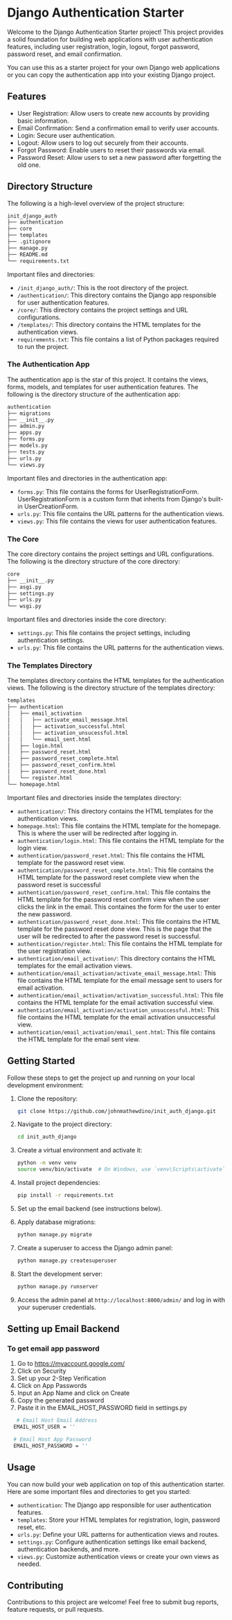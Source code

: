 # Django Authentication Starter

Welcome to the Django Authentication Starter project! This project provides a solid foundation for building web applications with user authentication features, including user registration, login, logout, forgot password, password reset, and email confirmation.

You can use this as a starter project for your own Django web applications or you can copy the authentication app into your existing Django project.

## Features

- User Registration: Allow users to create new accounts by providing basic information.
- Email Confirmation: Send a confirmation email to verify user accounts.
- Login: Secure user authentication.
- Logout: Allow users to log out securely from their accounts.
- Forgot Password: Enable users to reset their passwords via email.
- Password Reset: Allow users to set a new password after forgetting the old one.

## Directory Structure

The following is a high-level overview of the project structure:

```bash
init_django_auth
├── authentication
├── core
├── templates
├── .gitignore
├── manage.py
├── README.md
└── requirements.txt

```
Important files and directories:
- `/init_django_auth/`: This is the root directory of the project.
- `/authentication/`: This directory contains the Django app responsible for user authentication features.
- `/core/`: This directory contains the project settings and URL configurations.
- `/templates/`: This directory contains the HTML templates for the authentication views.
- `requirements.txt`: This file contains a list of Python packages required to run the project.

### The Authentication App

The authentication app is the star of this project. It contains the views, forms, models, and templates for user authentication features. The following is the directory structure of the authentication app:

```bash
authentication
├── migrations
├── __init__.py
├── admin.py
├── apps.py
├── forms.py
├── models.py
├── tests.py
├── urls.py
└── views.py
```

Important files and directories in the authentication app:
- `forms.py`: This file contains the forms for UserRegistrationForm. UserRegistrationForm is a custom form that inherits from Django's built-in UserCreationForm.
- `urls.py`: This file contains the URL patterns for the authentication views.
- `views.py`: This file contains the views for user authentication features.

### The Core 

The core directory contains the project settings and URL configurations. The following is the directory structure of the core directory:

```bash
core
├── __init__.py
├── asgi.py
├── settings.py
├── urls.py
└── wsgi.py
```
Important files and directories inside the core directory:
- `settings.py`: This file contains the project settings, including authentication settings.
- `urls.py`: This file contains the URL patterns for the authentication views.


### The Templates Directory
The templates directory contains the HTML templates for the authentication views. The following is the directory structure of the templates directory:

```bash
templates
├── authentication
│   ├── email_activation
│   │   ├── activate_email_message.html
│   │   ├── activation_successful.html
│   │   ├── activation_unsucessful.html
│   │   └── email_sent.html
│   ├── login.html
│   ├── password_reset.html
│   ├── password_reset_complete.html
│   ├── password_reset_confirm.html
│   ├── password_reset_done.html
│   └── register.html
└── homepage.html
```

Important files and directories inside the templates directory:
- `authentication/`: This directory contains the HTML templates for the authentication views.
- `homepage.html`: This file contains the HTML template for the homepage. This is where the user will be redirected after logging in.
- `authentication/login.html`: This file contains the HTML template for the login view.
- `authentication/password_reset.html`: This file contains the HTML template for the password reset view.
- `authentication/password_reset_complete.html`: This file contains the HTML template for the password reset complete view when the password reset is successful
- `authentication/password_reset_confirm.html`: This file contains the HTML template for the password reset confirm view when the user clicks the link in the email. This containes the form for the user to enter the new password.
- `authentication/password_reset_done.html`: This file contains the HTML template for the password reset done view. This is the page that the user will be redirected to after the password reset is successful.
- `authentication/register.html`: This file contains the HTML template for the user registration view.
- `authentication/email_activation/`: This directory contains the HTML templates for the email activation views.
- `authentication/email_activation/activate_email_message.html`: This file contains the HTML template for the email message sent to users for email activation.
- `authentication/email_activation/activation_successful.html`: This file contains the HTML template for the email activation successful view.
- `authentication/email_activation/activation_unsuccessful.html`: This file contains the HTML template for the email activation unsuccessful view.
- `authentication/email_activation/email_sent.html`: This file contains the HTML template for the email sent view.


## Getting Started

Follow these steps to get the project up and running on your local development environment:

1. Clone the repository:

   ```bash
   git clone https://github.com/johnmathewdino/init_auth_django.git
   ```

2. Navigate to the project directory:

   ```bash
   cd init_auth_django
   ```

3. Create a virtual environment and activate it:

   ```bash
   python -m venv venv
   source venv/bin/activate  # On Windows, use `venv\Scripts\activate`
   ```

4. Install project dependencies:

   ```bash
   pip install -r requirements.txt
   ```

5. Set up the email backend (see instructions below).


6. Apply database migrations:

   ```bash
   python manage.py migrate
   ```

7. Create a superuser to access the Django admin panel:

   ```bash
   python manage.py createsuperuser
   ```

8. Start the development server:

   ```bash
   python manage.py runserver
   ```

9. Access the admin panel at `http://localhost:8000/admin/` and log in with your superuser credentials.


## Setting up Email Backend

### To get email app password
1. Go to https://myaccount.google.com/
2. Click on Security
3. Set up your 2-Step Verification
4. Click on App Passwords
5. Input an App Name and click on Create
6. Copy the generated password
7. Paste it in the EMAIL_HOST_PASSWORD field in settings.py

```bash
   # Email Host Email Address
  EMAIL_HOST_USER = ''

  # Email Host App Password
  EMAIL_HOST_PASSWORD = ''
   ```

## Usage

You can now build your web application on top of this authentication starter. Here are some important files and directories to get you started:

- `authentication`: The Django app responsible for user authentication features.
- `templates`: Store your HTML templates for registration, login, password reset, etc.
- `urls.py`: Define your URL patterns for authentication views and routes.
- `settings.py`: Configure authentication settings like email backend, authentication backends, and more.
- `views.py`: Customize authentication views or create your own views as needed.

## Contributing

Contributions to this project are welcome! Feel free to submit bug reports, feature requests, or pull requests.

